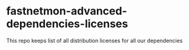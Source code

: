 # fastnetmon-advanced-dependencies-licenses
This repo keeps list of all distribution licenses for all our dependencies
